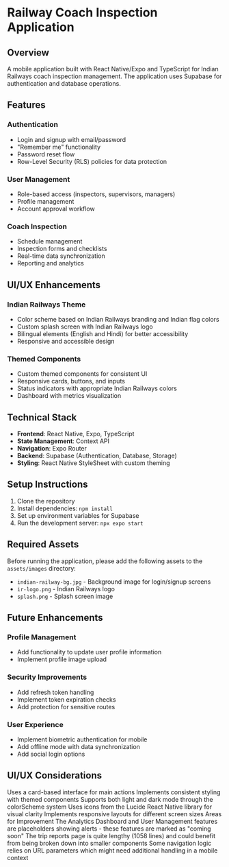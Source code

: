 # Railway Coach Inspection Application

## Overview
A mobile application built with React Native/Expo and TypeScript for Indian Railways coach inspection management. The application uses Supabase for authentication and database operations.

## Features

### Authentication
- Login and signup with email/password
- "Remember me" functionality
- Password reset flow
- Row-Level Security (RLS) policies for data protection

### User Management
- Role-based access (inspectors, supervisors, managers)
- Profile management
- Account approval workflow

### Coach Inspection
- Schedule management
- Inspection forms and checklists
- Real-time data synchronization
- Reporting and analytics

## UI/UX Enhancements

### Indian Railways Theme
- Color scheme based on Indian Railways branding and Indian flag colors
- Custom splash screen with Indian Railways logo
- Bilingual elements (English and Hindi) for better accessibility
- Responsive and accessible design

### Themed Components
- Custom themed components for consistent UI
- Responsive cards, buttons, and inputs
- Status indicators with appropriate Indian Railways colors
- Dashboard with metrics visualization

## Technical Stack

- **Frontend**: React Native, Expo, TypeScript
- **State Management**: Context API
- **Navigation**: Expo Router
- **Backend**: Supabase (Authentication, Database, Storage)
- **Styling**: React Native StyleSheet with custom theming

## Setup Instructions

1. Clone the repository
2. Install dependencies: `npm install`
3. Set up environment variables for Supabase
4. Run the development server: `npx expo start`

## Required Assets

Before running the application, please add the following assets to the `assets/images` directory:

- `indian-railway-bg.jpg` - Background image for login/signup screens
- `ir-logo.png` - Indian Railways logo
- `splash.png` - Splash screen image

## Future Enhancements

### Profile Management
- Add functionality to update user profile information
- Implement profile image upload

### Security Improvements
- Add refresh token handling
- Implement token expiration checks
- Add protection for sensitive routes

### User Experience
- Implement biometric authentication for mobile
- Add offline mode with data synchronization
- Add social login options

## UI/UX Considerations
Uses a card-based interface for main actions
Implements consistent styling with themed components
Supports both light and dark mode through the colorScheme system
Uses icons from the Lucide React Native library for visual clarity
Implements responsive layouts for different screen sizes
Areas for Improvement
The Analytics Dashboard and User Management features are placeholders showing alerts - these features are marked as "coming soon"
The trip reports page is quite lengthy (1058 lines) and could benefit from being broken down into smaller components
Some navigation logic relies on URL parameters which might need additional handling in a mobile context

